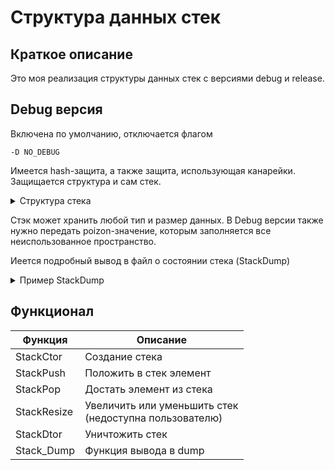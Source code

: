 # Структура данных стек

## Краткое описание
Это моя реализация структуры данных стек с версиями debug и release.

## Debug версия

Включена по умолчанию, отключается флагом

```
-D NO_DEBUG
```

Имеется hash-защита, а также защита, использующая канарейки. Защищается структура и сам стек.

<details>
<summary>Структура стека</summary>

```c
struct Stack_t {

    #ifndef NO_CANARY_PROTECTION
    uint64_t left_struct_canary;
    #endif

    #ifndef NO_DEBUG
    const char* name;
    const char* file;
    const char* func;
    int line;
    #endif

    void * data;
    size_t element_size;
    const void * poison_val;
    char* free_data;
    int64_t size;
    int64_t capacity;
    bool Stack_Status;
    size_t mem_size_aligned;

    #ifndef NO_HASH_PROTECTION
    size_t struct_hash_sum;
    size_t data_hash_sum;
    #endif

    #ifndef NO_CANARY_PROTECTION
    uint64_t right_struct_canary;
    #endif
};
```
</details>

Стэк может хранить любой тип и размер данных. В Debug версии также нужно передать poizon-значение, которым заполняется все неиспользованное пространство.

Иеется подробный вывод в файл о состоянии стека (StackDump)

<details>
<summary>Пример StackDump</summary>

```
Stack_t [007AFE98]
    called from Stack_test.cpp:57 (main)
    name "&stack" born at Stack_test.cpp:13 (main) {
        left_struct_canary = 0xd15ab1ed
        right_struct_canary = 0x1dea
        capacity = 16
        size = 10
        mem_size_aligned = 144
        struct_hash_sum = -519019465
        data_hash_sum = 426095118
        data = [011D1728] {   * - element belongs to stack
            left_data_canary (011D1720) = 0xb1e55ed
            *[0] = 10
            *[1] = 20
            *[2] = 30
            *[3] = 40
            *[4] = 50
            *[5] = 60
            *[6] = 80
            *[7] = 90
            *[8] = 100
            *[9] = 110
             [10] = -3.63536e-132
             [11] = -3.63536e-132
             [12] = -3.63536e-132
             [13] = -3.63536e-132
             [14] = -3.63536e-132
             [15] = -3.63536e-132
            right_data_canary (011D17A8) = 0xc0de
        }
    }
```
</details>

## Функционал
| Функция     	| Описание                                                   	|
|-------------	|---------------------------------------------------------------|
| StackCtor   	| Создание стека                                             	|
| StackPush   	| Положить в стек элемент                                    	|
| StackPop    	| Достать элемент из стека                                   	|
| StackResize 	| Увеличить или уменьшить стек<br>(недоступна пользователю) 	|
| StackDtor   	| Уничтожить стек                                            	|
| Stack_Dump  	| Функция вывода в dump                                      	|
